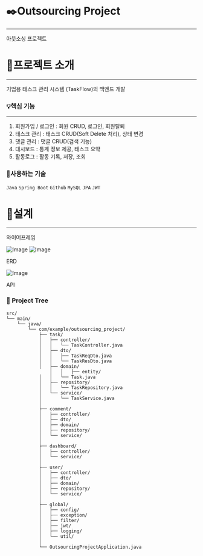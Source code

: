 # ✒️Outsourcing Project

***
아웃소싱 프로젝트

# 📌프로젝트 소개

***
기업용 태스크 관리 시스템 (TaskFlow)의 백엔드 개발

### 💡핵심 기능

***
1. 회원가입 / 로그인 : 회원 CRUD, 로그인, 회원탈퇴
2. 태스크 관리 : 태스크 CRUD(Soft Delete 처리), 상태 변경
3. 댓글 관리 : 댓글 CRUD(검색 기능)
4. 대시보드 : 통계 정보 제공, 태스크 요약
5. 활동로그 : 활동 기록, 저장, 조회

### 🔧사용하는 기술
`Java` `Spring Boot` `Github` `MySQL` `JPA` `JWT`

# 📃설계

***
와이어프레임

![Image](https://github.com/user-attachments/assets/5c593282-83d7-481c-9db1-b5c18bad4dac)
![Image](https://github.com/user-attachments/assets/f85137b9-9cfd-49ae-81be-83559597dc71)

ERD

![Image](https://github.com/user-attachments/assets/615573bf-5cfc-4826-9e73-03c85349be78)

API


### 📁 Project Tree
```
src/
└── main/
    └── java/
        └── com/example/outsourcing_project/
            ├── task/
            │   ├── controller/
            │   │   └── TaskController.java
            │   ├── dto/
            │   │   ├── TaskReqDto.java
            │   │   └── TaskResDto.java
            │   ├── domain/
		        │   │   ├── entity/
            │   │   └── Task.java
            │   ├── repository/
            │   │   └── TaskRepository.java
            │   └── service/
            │       └── TaskService.java
            │
            ├── comment/
            │   ├── controller/
            │   ├── dto/
            │   ├── domain/
            │   ├── repository/
            │   └── service/
            │
            ├── dashboard/
            │   ├── controller/
            │   └── service/
            │
            ├── user/
            │   ├── controller/
            │   ├── dto/
            │   ├── domain/
            │   ├── repository/
            │   └── service/
            │
            ├── global/
            │   ├── config/          
            │   ├── exception/       
            │   ├── filter/          
            │   ├── jwt/             
            │   ├── logging/        
            │   └── util/            
            │
            └── OutsourcingProjectApplication.java
```
